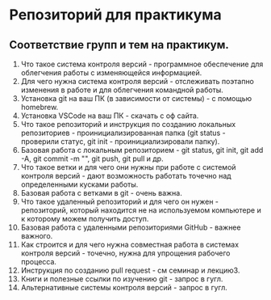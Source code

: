 # Репозиторий для практикума

## Соответствие групп и тем на практикум.

1. Что такое система контроля версий - программное обеспечение для облегчения работы с изменяющейся информацией.
2. Для чего нужна система контроля версий - отслеживать поэтапно изменения в работе и для облегчения командной работы.
3. Установка git на ваш ПК (в зависимости от системы) - с помощью homebrew.
4. Установка VSCode на ваш ПК - скачать с оф сайта.
5. Что такое репозиторий и инструкция по созданию локальных репозиториев - проинициализированная папка (git status - проверили статус, git init - проинициализировали папку).
6. Базовая работа с локальным репозиторием - git status, git init, git add -A, git commit -m "", git push, git pull и др.
7. Что такое ветки и для чего они нужны при работе с системой контроля версий - дают возможность работать точечно над определенными кусками работы.
8. Базовая работа с ветками в git - очень важна.
9. Что такое удаленный репозиторий и для чего он нужен - репозиторий, который находится не на используемом компьютере и к которому можем получить доступ.
10. Базовая работа с удаленными репозиториями GitHub - важнее важного.
11. Как строится и для чего нужна совместная работа в системах контроля версий - точечно, нужна для упрощения рабочего процесса.
12. Инструкция по созданию pull request - см семинар и лекцию3.
13. Книги и полезные ссылки по изучению git - запрос в гугл.
14. Альтернативные системы контроля версий - запрос в гугл.
